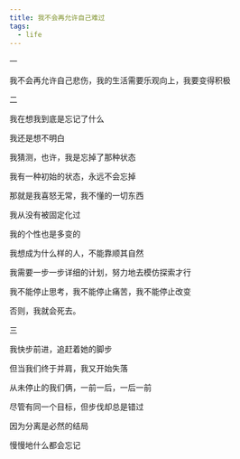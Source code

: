```yaml
---
title: 我不会再允许自己难过
tags:
  - life
---
```


一

我不会再允许自己悲伤，我的生活需要乐观向上，我要变得积极


二

我在想我到底是忘记了什么

我还是想不明白

我猜测，也许，我是忘掉了那种状态

我有一种初始的状态，永远不会忘掉

那就是我喜怒无常，我不懂的一切东西

我从没有被固定化过

我的个性也是多变的

我想成为什么样的人，不能靠顺其自然

我需要一步一步详细的计划，努力地去模仿探索才行

我不能停止思考，我不能停止痛苦，我不能停止改变

否则，我就会死去。

三

我快步前进，追赶着她的脚步

但当我们终于并肩，我又开始失落

从未停止的我们俩，一前一后，一后一前

尽管有同一个目标，但步伐却总是错过

因为分离是必然的结局

慢慢地什么都会忘记
